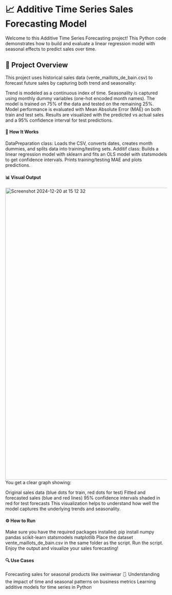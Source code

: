 # 📈 Additive Time Series Sales Forecasting Model

Welcome to this Additive Time Series Forecasting project! This Python code demonstrates how to build and evaluate a linear regression model with seasonal effects to predict sales over time.

## 🚀 Project Overview

This project uses historical sales data (vente_maillots_de_bain.csv) to forecast future sales by capturing both trend and seasonality:

Trend is modeled as a continuous index of time.
Seasonality is captured using monthly dummy variables (one-hot encoded month names).
The model is trained on 75% of the data and tested on the remaining 25%.
Model performance is evaluated with Mean Absolute Error (MAE) on both train and test sets.
Results are visualized with the predicted vs actual sales and a 95% confidence interval for test predictions.
#### 🧩 How It Works

DataPreparation class:
Loads the CSV, converts dates, creates month dummies, and splits data into training/testing sets.
Additif class:
Builds a linear regression model with sklearn and fits an OLS model with statsmodels to get confidence intervals. Prints training/testing MAE and plots predictions.
#### 📊 Visual Output
<img width="910" alt="Screenshot 2024-12-20 at 15 12 32" src="https://github.com/user-attachments/assets/9c272d61-79cb-4b41-9c4e-9a2dd83da2cd" />
You get a clear graph showing:

Original sales data (blue dots for train, red dots for test)
Fitted and forecasted sales (blue and red lines)
95% confidence intervals shaded in red for test forecasts
This visualization helps to understand how well the model captures the underlying trends and seasonality.

#### ⚙️ How to Run

Make sure you have the required packages installed:
pip install numpy pandas scikit-learn statsmodels matplotlib
Place the dataset vente_maillots_de_bain.csv in the same folder as the script.
Run the script.
Enjoy the output and visualize your sales forecasting!
#### 🔍 Use Cases

Forecasting sales for seasonal products like swimwear 🩱
Understanding the impact of time and seasonal patterns on business metrics
Learning additive models for time series in Python
